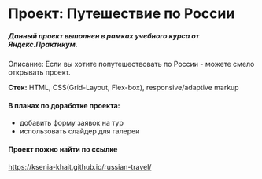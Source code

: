 # Проект: Путешествие по России

##### Данный проект выполнен в рамках учебного курса от Яндекс.Практикум.

Описание: Если вы хотите попутешествовать по России - можете смело открывать проект. 

**Стек:** HTML, CSS(Grid-Layout, Flex-box), responsive/adaptive markup

#### В планах по доработке проекта: 
+  добавить форму заявок на тур
+  использовать слайдер для галереи

#### Проект пожно найти по ссылке

https://ksenia-khait.github.io/russian-travel/
